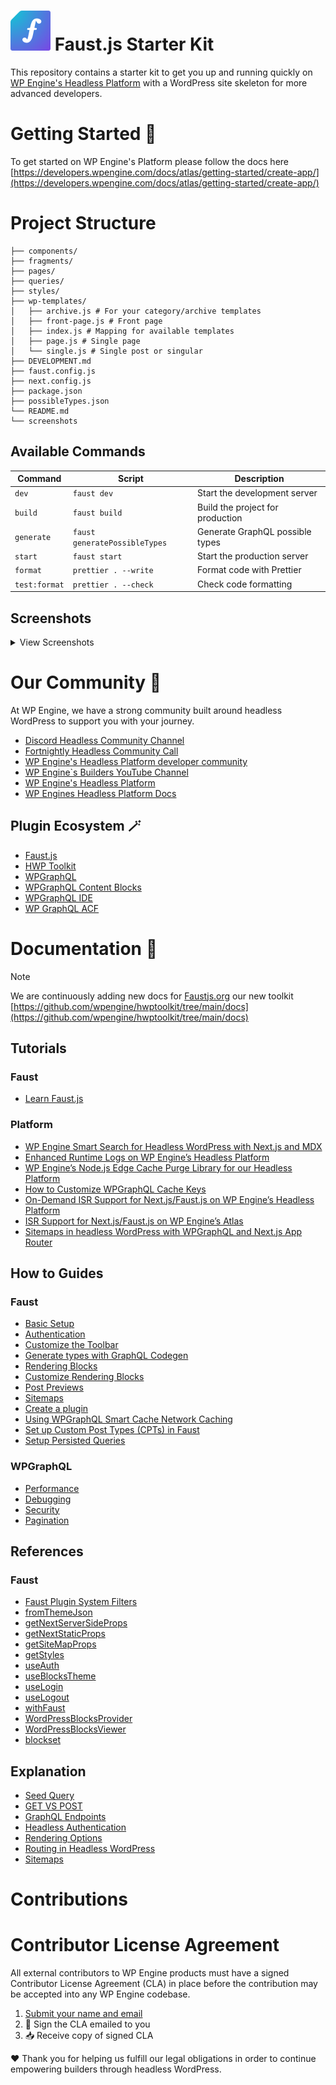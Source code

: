 # ![Faust.js Logo](./.github/assets/faustjs-logo.svg) Faust.js Starter Kit

This repository contains a starter kit to get you up and running quickly on [WP Engine's Headless Platform](https://wpengine.com/headless-wordpress/) with a WordPress site skeleton for more advanced developers.

# Getting Started 🚀

To get started on WP Engine's Platform please follow the docs here [https://developers.wpengine.com/docs/atlas/getting-started/create-app/](https://developers.wpengine.com/docs/atlas/getting-started/create-app/)

# Project Structure

```
├── components/
├── fragments/
├── pages/
├── queries/
├── styles/
├── wp-templates/
│   ├── archive.js # For your category/archive templates
│   ├── front-page.js # Front page
│   ├── index.js # Mapping for available templates
│   ├── page.js # Single page
│   └── single.js # Single post or singular
├── DEVELOPMENT.md
├── faust.config.js
├── next.config.js
├── package.json
├── possibleTypes.json
└── README.md
└── screenshots
```

## Available Commands

| Command       | Script                        | Description                      |
| ------------- | ----------------------------- | -------------------------------- |
| `dev`         | `faust dev`                   | Start the development server     |
| `build`       | `faust build`                 | Build the project for production |
| `generate`    | `faust generatePossibleTypes` | Generate GraphQL possible types  |
| `start`       | `faust start`                 | Start the production server      |
| `format`      | `prettier . --write`          | Format code with Prettier        |
| `test:format` | `prettier . --check`          | Check code formatting            |

## Screenshots

<details>
    <summary>View Screenshots</summary>

![Front Page](screenshots/front-page.png)

![Category Page](screenshots/category-page.png)

![Single Page](screenshots/single-page.png)

![Single Post](screenshots/single-post.png)

</details>

# Our Community 🩵

At WP Engine, we have a strong community built around headless WordPress to support you with your journey.

- [Discord Headless Community Channel](https://faustjs.org/discord)
- [Fortnightly Headless Community Call](https://discord.gg/headless-wordpress-836253505944813629?event=1371472220592930857)
- [WP Engine's Headless Platform developer community](https://wpengine.com/builders/headless)
- [WP Engine`s Builders YouTube Channel](https://www.youtube.com/@WPEngineBuilders)
- [WP Engine's Headless Platform](https://wpengine.com/headless-wordpress/)
- [WP Engines Headless Platform Docs](https://developers.wpengine.com/docs/atlas/overview/)

## Plugin Ecosystem 🪄

- [Faust.js](https://faustjs.org)
- [HWP Toolkit](https://github.com/wpengine/hwptoolkit)
- [WPGraphQL](https://www.wpgraphql.com)
- [WPGraphQL Content Blocks](https://github.com/wpengine/wp-graphql-content-blocks)
- [WPGraphQL IDE](https://github.com/wp-graphql/wpgraphql-ide)
- [WP GraphQL ACF](https://github.com/wp-graphql/wp-graphql-acf)

# Documentation 🔎

> [!NOTE]
> We are continuously adding new docs for [Faustjs.org](https://faustjs.org/docs) our new toolkit [https://github.com/wpengine/hwptoolkit/tree/main/docs](https://github.com/wpengine/hwptoolkit/tree/main/docs)

## Tutorials

### Faust

- [Learn Faust.js](https://faustjs.org/docs/tutorial/learn-faust/)

### Platform

- [WP Engine Smart Search for Headless WordPress with Next.js and MDX](https://wpengine.com/builders/wp-engine-smart-search-for-headless-wordpress-with-next-js-and-mdx/)
- [Enhanced Runtime Logs on WP Engine’s Headless Platform](https://wpengine.com/builders/enhanced-runtime-logs-on-wp-engines-headless-platform/)
- [WP Engine’s Node.js Edge Cache Purge Library for our Headless Platform](https://wpengine.com/builders/wp-engines-node-js-edge-cache-purge-library-for-the-headless-wordpress-platform/)
- [How to Customize WPGraphQL Cache Keys](https://wpengine.com/builders/how-to-customize-wpgraphql-cache-keys/)
- [On-Demand ISR Support for Next.js/Faust.js on WP Engine’s Headless Platform](https://wpengine.com/builders/on-demand-isr-support-for-next-js-faust-js-on-wp-engines-headless-platform/)
- [ISR Support for Next.js/Faust.js on WP Engine’s Atlas](https://wpengine.com/builders/isr-support-for-next-js-faust-js-on-wp-engines-atlas/)
- [Sitemaps in headless WordPress with WPGraphQL and Next.js App Router](https://wpengine.com/builders/sitemaps-in-headless-wordpress-with-wpgraphql-and-next-js-app-router/)

## How to Guides

### Faust

- [Basic Setup](https://faustjs.org/docs/how-to/basic-setup/)
- [Authentication](https://faustjs.org/docs/how-to/authentication/)
- [Customize the Toolbar](https://faustjs.org/docs/how-to/customize-the-toolbar/)
- [Generate types with GraphQL Codegen](https://faustjs.org/docs/how-to/generate-types-with-graphql-codegen/)
- [Rendering Blocks](https://faustjs.org/docs/how-to/rendering-blocks/)
- [Customize Rendering Blocks](https://faustjs.org/docs/how-to/custom-blocks/)
- [Post Previews](https://faustjs.org/docs/how-to/post-previews/)
- [Sitemaps](https://faustjs.org/docs/how-to/sitemaps/)
- [Create a plugin](https://faustjs.org/docs/how-to/create-a-plugin/)
- [Using WPGraphQL Smart Cache Network Caching](https://faustjs.org/docs/how-to/use-wpgraphql-smart-cache/)
- [Set up Custom Post Types (CPTs) in Faust](https://faustjs.org/docs/how-to/setup-cpt-in-faustjs/)
- [Setup Persisted Queries](https://github.com/wpengine/hwptoolkit/blob/main/docs/how-to/nextjs-pages-router/enable-apq/index.md)

### WPGraphQL

- [Performance](https://www.wpgraphql.com/docs/performance)
- [Debugging](https://www.wpgraphql.com/docs/debugging)
- [Security](https://www.wpgraphql.com/docs/security)
- [Pagination](https://www.wpgraphql.com/2020/03/26/forward-and-backward-pagination-with-wpgraphql)

## References

### Faust

- [Faust Plugin System Filters](https://faustjs.org/docs/reference/faust-plugin-system-filters/)
- [fromThemeJson](https://faustjs.org/docs/reference/from-theme-json/)
- [getNextServerSideProps](https://faustjs.org/docs/reference/get-next-server-side-props/)
- [getNextStaticProps](https://faustjs.org/docs/reference/get-next-static-props/)
- [getSiteMapProps](https://faustjs.org/docs/reference/get-site-map-props/)
- [getStyles](https://faustjs.org/docs/reference/get-styles/)
- [useAuth](https://faustjs.org/docs/reference/use-auth/)
- [useBlocksTheme](https://faustjs.org/docs/reference/use-blocks-theme/)
- [useLogin](https://faustjs.org/docs/reference/use-login/)
- [useLogout](https://faustjs.org/docs/reference/use-logout/)
- [withFaust](https://faustjs.org/docs/reference/with-faust/)
- [WordPressBlocksProvider](https://faustjs.org/docs/reference/wordpress-blocks-provider/)
- [WordPressBlocksViewer](https://faustjs.org/docs/reference/wordpress-blocks-viewer/)
- [blockset](https://faustjs.org/docs/reference/blockset/)

## Explanation

- [Seed Query](https://faustjs.org/docs/explanation/seed-query/)
- [GET VS POST](https://github.com/wpengine/hwptoolkit/blob/main/docs/explanation/get-vs-post.md)
- [GraphQL Endpoints](https://github.com/wpengine/hwptoolkit/blob/main/docs/explanation/graphql-endpoints.md)
- [Headless Authentication](https://github.com/wpengine/hwptoolkit/blob/main/docs/explanation/headless-authentication.md)
- [Rendering Options](https://github.com/wpengine/hwptoolkit/blob/main/docs/explanation/rendering-options.md)
- [Routing in Headless WordPress](https://github.com/wpengine/hwptoolkit/blob/main/docs/explanation/routing.md)
- [Sitemaps](https://github.com/wpengine/hwptoolkit/blob/main/docs/explanation/sitemaps.md)

# Contributions

# Contributor License Agreement

All external contributors to WP Engine products must have a signed Contributor License Agreement (CLA) in place before the contribution may be accepted into any WP Engine codebase.

1. [Submit your name and email](https://wpeng.in/cla/)
2. 📝 Sign the CLA emailed to you
3. 📥 Receive copy of signed CLA

❤️ Thank you for helping us fulfill our legal obligations in order to continue empowering builders through headless WordPress.
